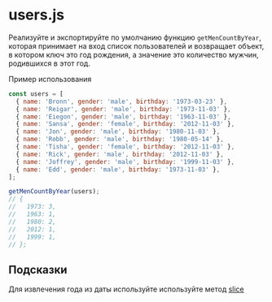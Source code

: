 # users.js

Реализуйте и экспортируйте по умолчанию функцию `getMenCountByYear`, которая принимает на вход список пользователей и возвращает объект, в котором ключ это год рождения, а значение это количество мужчин, родившихся в этот год.

Пример использования

```javascript
const users = [
  { name: 'Bronn', gender: 'male', birthday: '1973-03-23' },
  { name: 'Reigar', gender: 'male', birthday: '1973-11-03' },
  { name: 'Eiegon', gender: 'male', birthday: '1963-11-03' },
  { name: 'Sansa', gender: 'female', birthday: '2012-11-03' },
  { name: 'Jon', gender: 'male', birthday: '1980-11-03' },
  { name: 'Robb', gender: 'male', birthday: '1980-05-14' },
  { name: 'Tisha', gender: 'female', birthday: '2012-11-03' },
  { name: 'Rick', gender: 'male', birthday: '2012-11-03' },
  { name: 'Joffrey', gender: 'male', birthday: '1999-11-03' },
  { name: 'Edd', gender: 'male', birthday: '1973-11-03' },
];

getMenCountByYear(users);
// {
//   1973: 3,
//   1963: 1,
//   1980: 2,
//   2012: 1,
//   1999: 1,
// };
```

## Подсказки

Для извлечения года из даты используйте используйте метод [slice](https://developer.mozilla.org/en/docs/Web/JavaScript/Reference/Global_Objects/String/slice)
